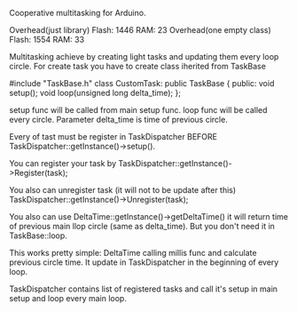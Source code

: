 Cooperative multitasking for Arduino.

Overhead(just library) 		Flash: 1446 	RAM: 23
Overhead(one empty class)	Flash: 1554 	RAM: 33

Multitasking achieve by creating light tasks and updating them every loop circle.
For create task you have to create class iherited from TaskBase

#include "TaskBase.h"
class CustomTask: public TaskBase
{
public:
  void setup();
  void loop(unsigned long delta_time);
};

setup func will be called from main setup func.
loop func will be called every circle. Parameter delta_time is time of previous circle.

Every of tast must be register in TaskDispatcher BEFORE 
TaskDispatcher::getInstance()->setup().

You can register your task by
TaskDispatcher::getInstance()->Register(task);

You also can unregister task (it will not to be update after this)
TaskDispatcher::getInstance()->Unregister(task);

You also can use
DeltaTime::getInstance()->getDeltaTime()
it will return time of previous main llop circle (same as delta_time). But you don't need it in TaskBase::loop.

This works pretty simple:
DeltaTime calling millis func and calculate previous circle time.
It update in TaskDispatcher in the beginning of every loop.

TaskDispatcher contains list of registered tasks and call it's setup in main setup and loop every main loop.
